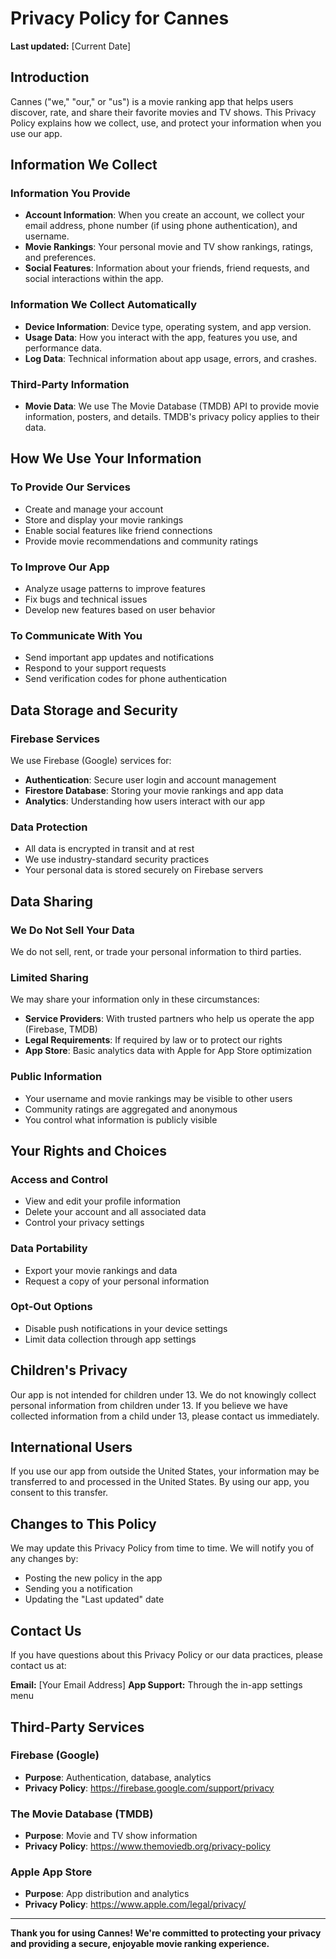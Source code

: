 # Privacy Policy for Cannes

**Last updated:** [Current Date]

## Introduction

Cannes ("we," "our," or "us") is a movie ranking app that helps users discover, rate, and share their favorite movies and TV shows. This Privacy Policy explains how we collect, use, and protect your information when you use our app.

## Information We Collect

### Information You Provide
- **Account Information**: When you create an account, we collect your email address, phone number (if using phone authentication), and username.
- **Movie Rankings**: Your personal movie and TV show rankings, ratings, and preferences.
- **Social Features**: Information about your friends, friend requests, and social interactions within the app.

### Information We Collect Automatically
- **Device Information**: Device type, operating system, and app version.
- **Usage Data**: How you interact with the app, features you use, and performance data.
- **Log Data**: Technical information about app usage, errors, and crashes.

### Third-Party Information
- **Movie Data**: We use The Movie Database (TMDB) API to provide movie information, posters, and details. TMDB's privacy policy applies to their data.

## How We Use Your Information

### To Provide Our Services
- Create and manage your account
- Store and display your movie rankings
- Enable social features like friend connections
- Provide movie recommendations and community ratings

### To Improve Our App
- Analyze usage patterns to improve features
- Fix bugs and technical issues
- Develop new features based on user behavior

### To Communicate With You
- Send important app updates and notifications
- Respond to your support requests
- Send verification codes for phone authentication

## Data Storage and Security

### Firebase Services
We use Firebase (Google) services for:
- **Authentication**: Secure user login and account management
- **Firestore Database**: Storing your movie rankings and app data
- **Analytics**: Understanding how users interact with our app

### Data Protection
- All data is encrypted in transit and at rest
- We use industry-standard security practices
- Your personal data is stored securely on Firebase servers

## Data Sharing

### We Do Not Sell Your Data
We do not sell, rent, or trade your personal information to third parties.

### Limited Sharing
We may share your information only in these circumstances:
- **Service Providers**: With trusted partners who help us operate the app (Firebase, TMDB)
- **Legal Requirements**: If required by law or to protect our rights
- **App Store**: Basic analytics data with Apple for App Store optimization

### Public Information
- Your username and movie rankings may be visible to other users
- Community ratings are aggregated and anonymous
- You control what information is publicly visible

## Your Rights and Choices

### Access and Control
- View and edit your profile information
- Delete your account and all associated data
- Control your privacy settings

### Data Portability
- Export your movie rankings and data
- Request a copy of your personal information

### Opt-Out Options
- Disable push notifications in your device settings
- Limit data collection through app settings

## Children's Privacy

Our app is not intended for children under 13. We do not knowingly collect personal information from children under 13. If you believe we have collected information from a child under 13, please contact us immediately.

## International Users

If you use our app from outside the United States, your information may be transferred to and processed in the United States. By using our app, you consent to this transfer.

## Changes to This Policy

We may update this Privacy Policy from time to time. We will notify you of any changes by:
- Posting the new policy in the app
- Sending you a notification
- Updating the "Last updated" date

## Contact Us

If you have questions about this Privacy Policy or our data practices, please contact us at:

**Email:** [Your Email Address]
**App Support:** Through the in-app settings menu

## Third-Party Services

### Firebase (Google)
- **Purpose**: Authentication, database, analytics
- **Privacy Policy**: https://firebase.google.com/support/privacy

### The Movie Database (TMDB)
- **Purpose**: Movie and TV show information
- **Privacy Policy**: https://www.themoviedb.org/privacy-policy

### Apple App Store
- **Purpose**: App distribution and analytics
- **Privacy Policy**: https://www.apple.com/legal/privacy/

---

**Thank you for using Cannes! We're committed to protecting your privacy and providing a secure, enjoyable movie ranking experience.** 